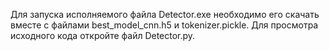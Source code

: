 Для запуска исполняемого файла Detector.exe необходимо его скачать вместе с файлами best_model_cnn.h5 и tokenizer.pickle.
Для просмотра исходного кода откройте файл Detector.py.
